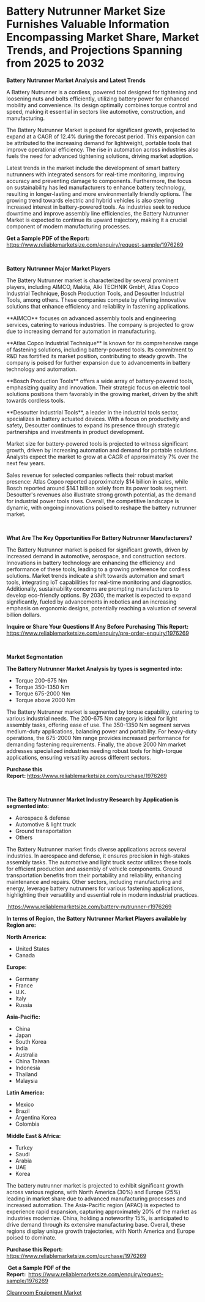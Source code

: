 <p><h1>Battery Nutrunner Market Size Furnishes Valuable Information Encompassing Market Share, Market Trends, and Projections Spanning from 2025 to 2032</h1></p><p><strong>Battery Nutrunner Market Analysis and Latest Trends</strong></p>
<p><p>A Battery Nutrunner is a cordless, powered tool designed for tightening and loosening nuts and bolts efficiently, utilizing battery power for enhanced mobility and convenience. Its design optimally combines torque control and speed, making it essential in sectors like automotive, construction, and manufacturing.</p><p>The Battery Nutrunner Market is poised for significant growth, projected to expand at a CAGR of 12.4% during the forecast period. This expansion can be attributed to the increasing demand for lightweight, portable tools that improve operational efficiency. The rise in automation across industries also fuels the need for advanced tightening solutions, driving market adoption.</p><p>Latest trends in the market include the development of smart battery nutrunners with integrated sensors for real-time monitoring, improving accuracy and preventing damage to components. Furthermore, the focus on sustainability has led manufacturers to enhance battery technology, resulting in longer-lasting and more environmentally friendly options. The growing trend towards electric and hybrid vehicles is also steering increased interest in battery-powered tools. As industries seek to reduce downtime and improve assembly line efficiencies, the Battery Nutrunner Market is expected to continue its upward trajectory, making it a crucial component of modern manufacturing processes.</p></p>
<p><strong>Get a Sample PDF of the Report:&nbsp;</strong> <a href="https://www.reliablemarketsize.com/enquiry/request-sample/1976269?utm_campaign=2242&utm_medium=2&utm_source=Github&utm_content=ia&utm_term=20022025&utm_id=battery-nutrunner">https://www.reliablemarketsize.com/enquiry/request-sample/1976269</a></p>
<p>&nbsp;</p>
<p><strong>Battery Nutrunner Major Market Players</strong></p>
<p><p>The Battery Nutrunner market is characterized by several prominent players, including AIMCO, Makita, Alki TECHNIK GmbH, Atlas Copco Industrial Technique, Bosch Production Tools, and Desoutter Industrial Tools, among others. These companies compete by offering innovative solutions that enhance efficiency and reliability in fastening applications.</p><p>**AIMCO** focuses on advanced assembly tools and engineering services, catering to various industries. The company is projected to grow due to increasing demand for automation in manufacturing.</p><p>**Atlas Copco Industrial Technique** is known for its comprehensive range of fastening solutions, including battery-powered tools. Its commitment to R&D has fortified its market position, contributing to steady growth. The company is poised for further expansion due to advancements in battery technology and automation.</p><p>**Bosch Production Tools** offers a wide array of battery-powered tools, emphasizing quality and innovation. Their strategic focus on electric tool solutions positions them favorably in the growing market, driven by the shift towards cordless tools.</p><p>**Desoutter Industrial Tools**, a leader in the industrial tools sector, specializes in battery actuated devices. With a focus on productivity and safety, Desoutter continues to expand its presence through strategic partnerships and investments in product development.</p><p>Market size for battery-powered tools is projected to witness significant growth, driven by increasing automation and demand for portable solutions. Analysts expect the market to grow at a CAGR of approximately 7% over the next few years.</p><p>Sales revenue for selected companies reflects their robust market presence: Atlas Copco reported approximately $14 billion in sales, while Bosch reported around $14.1 billion solely from its power tools segment. Desoutter's revenues also illustrate strong growth potential, as the demand for industrial power tools rises. Overall, the competitive landscape is dynamic, with ongoing innovations poised to reshape the battery nutrunner market.</p></p>
<p>&nbsp;</p>
<p><strong>What Are The Key Opportunities For Battery Nutrunner Manufacturers?</strong></p>
<p><p>The Battery Nutrunner market is poised for significant growth, driven by increased demand in automotive, aerospace, and construction sectors. Innovations in battery technology are enhancing the efficiency and performance of these tools, leading to a growing preference for cordless solutions. Market trends indicate a shift towards automation and smart tools, integrating IoT capabilities for real-time monitoring and diagnostics. Additionally, sustainability concerns are prompting manufacturers to develop eco-friendly options. By 2030, the market is expected to expand significantly, fueled by advancements in robotics and an increasing emphasis on ergonomic designs, potentially reaching a valuation of several billion dollars.</p></p>
<p><strong>Inquire or Share Your Questions If Any Before Purchasing This Report:</strong> <a href="https://www.reliablemarketsize.com/enquiry/pre-order-enquiry/1976269?utm_campaign=2242&utm_medium=2&utm_source=Github&utm_content=ia&utm_term=20022025&utm_id=battery-nutrunner">https://www.reliablemarketsize.com/enquiry/pre-order-enquiry/1976269</a></p>
<p>&nbsp;</p>
<p><strong>Market Segmentation</strong></p>
<p><strong>The Battery Nutrunner Market Analysis by types is segmented into:</strong></p>
<p><ul><li>Torque 200-675 Nm</li><li>Torque 350-1350 Nm</li><li>Torque 675-2000 Nm</li><li>Torque above 2000 Nm</li></ul></p>
<p><p>The Battery Nutrunner market is segmented by torque capability, catering to various industrial needs. The 200-675 Nm category is ideal for light assembly tasks, offering ease of use. The 350-1350 Nm segment serves medium-duty applications, balancing power and portability. For heavy-duty operations, the 675-2000 Nm range provides increased performance for demanding fastening requirements. Finally, the above 2000 Nm market addresses specialized industries needing robust tools for high-torque applications, ensuring versatility across different sectors.</p></p>
<p><strong>Purchase this Report:&nbsp;</strong><a href="https://www.reliablemarketsize.com/purchase/1976269?utm_campaign=2242&utm_medium=2&utm_source=Github&utm_content=ia&utm_term=20022025&utm_id=battery-nutrunner">https://www.reliablemarketsize.com/purchase/1976269</a></p>
<p>&nbsp;</p>
<p><strong>The Battery Nutrunner Market Industry Research by Application is segmented into:</strong></p>
<p><ul><li>Aerospace & defense</li><li>Automotive & light truck</li><li>Ground transportation</li><li>Others</li></ul></p>
<p><p>The Battery Nutrunner market finds diverse applications across several industries. In aerospace and defense, it ensures precision in high-stakes assembly tasks. The automotive and light truck sector utilizes these tools for efficient production and assembly of vehicle components. Ground transportation benefits from their portability and reliability, enhancing maintenance and repairs. Other sectors, including manufacturing and energy, leverage battery nutrunners for various fastening applications, highlighting their versatility and essential role in modern industrial practices.</p></p>
<p><a href="https://www.reliablemarketsize.com/battery-nutrunner-r1976269?utm_campaign=2242&utm_medium=2&utm_source=Github&utm_content=ia&utm_term=20022025&utm_id=battery-nutrunner">&nbsp;https://www.reliablemarketsize.com/battery-nutrunner-r1976269</a></p>
<p><strong>In terms of Region, the Battery Nutrunner Market Players available by Region are:</strong></p>
<p>
    <p> <strong> North America: </strong>
        <ul>
            <li>United States</li>
            <li>Canada</li>
        </ul>
        </p> 
    <p> <strong> Europe: </strong>
        <ul>
            <li>Germany</li>
            <li>France</li>
            <li>U.K.</li>
            <li>Italy</li>
            <li>Russia</li>
        </ul>
        </p> 
    <p> <strong> Asia-Pacific: </strong>
        <ul>
            <li>China</li>
            <li>Japan</li>
            <li>South Korea</li>
            <li>India</li>
            <li>Australia</li>
            <li>China Taiwan</li>
            <li>Indonesia</li>
            <li>Thailand</li>
            <li>Malaysia</li>
        </ul>
        </p> 
    <p> <strong> Latin America: </strong>
        <ul>
            <li>Mexico</li>
            <li>Brazil</li>
            <li>Argentina Korea</li>
            <li>Colombia</li>
        </ul>
        </p> 
    <p> <strong> Middle East & Africa: </strong>
        <ul>
            <li>Turkey</li>
            <li>Saudi</li>
            <li>Arabia</li>
            <li>UAE</li>
            <li>Korea</li>
        </ul>
    </p>
    </p>
<p><p>The battery nutrunner market is projected to exhibit significant growth across various regions, with North America (30%) and Europe (25%) leading in market share due to advanced manufacturing processes and increased automation. The Asia-Pacific region (APAC) is expected to experience rapid expansion, capturing approximately 20% of the market as industries modernize. China, holding a noteworthy 15%, is anticipated to drive demand through its extensive manufacturing base. Overall, these regions display unique growth trajectories, with North America and Europe poised to dominate.</p></p>
<p><strong>Purchase this Report: </strong><a href="https://www.reliablemarketsize.com/purchase/1976269?utm_campaign=2242&utm_medium=2&utm_source=Github&utm_content=ia&utm_term=20022025&utm_id=battery-nutrunner">https://www.reliablemarketsize.com/purchase/1976269</a></p>
<p>&nbsp;<strong>Get a Sample PDF of the Report:&nbsp;&nbsp;</strong><a href="https://www.reliablemarketsize.com/enquiry/request-sample/1976269?utm_campaign=2242&utm_medium=2&utm_source=Github&utm_content=ia&utm_term=20022025&utm_id=battery-nutrunner">https://www.reliablemarketsize.com/enquiry/request-sample/1976269</a></p>
<p><strong></strong></p>
<p><p><a href="https://github.com/rosamariarocque98/Market-Research-Report-List-1/blob/main/cleanroom-equipment-market.md?utm_campaign=2242&utm_medium=2&utm_source=Github&utm_content=ia&utm_term=20022025&utm_id=battery-nutrunner">Cleanroom Equipment Market</a></p></p>